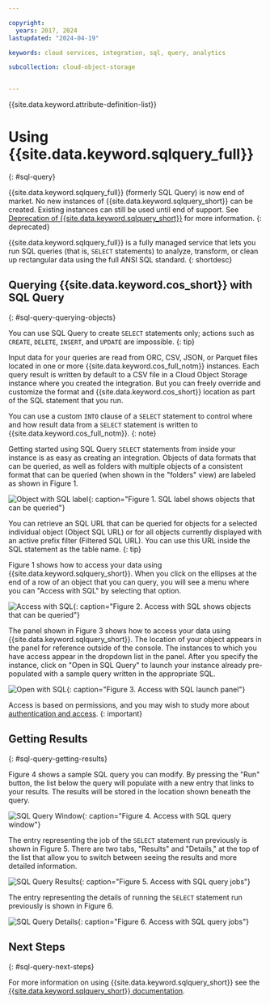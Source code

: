 ```yaml
---

copyright:
  years: 2017, 2024
lastupdated: "2024-04-19"

keywords: cloud services, integration, sql, query, analytics

subcollection: cloud-object-storage


---
```


{{site.data.keyword.attribute-definition-list}}

# Using {{site.data.keyword.sqlquery_full}}
{: #sql-query}

{{site.data.keyword.sqlquery_full}} (formerly SQL Query) is now end of market. No new instances of {{site.data.keyword.sqlquery_short}} can be created. Existing instances can still be used until end of support. See [Deprecation of {{site.data.keyword.sqlquery_short}}](/docs/sql-query?topic=sql-query-deprecation) for more information.
{: deprecated}

{{site.data.keyword.sqlquery_full}} is a fully managed service that lets you run SQL queries (that is, `SELECT` statements) to analyze, transform, or clean up rectangular data using the full ANSI SQL standard.
{: shortdesc}

## Querying {{site.data.keyword.cos_short}} with SQL Query
{: #sql-query-querying-objects}

You can use SQL Query to create `SELECT` statements only; actions such as `CREATE`, `DELETE`, `INSERT`, and `UPDATE` are impossible.
{: tip}

Input data for your queries are read from ORC, CSV, JSON, or Parquet files located in one or more {{site.data.keyword.cos_full_notm}} instances. Each query result is written by default to a CSV file in a Cloud Object Storage instance where you created the integration. But you can freely override and customize the format and {{site.data.keyword.cos_short}} location as part of the SQL statement that you run.

You can use a custom `INTO` clause of a `SELECT` statement to control where and how result data from a `SELECT` statement is written to {{site.data.keyword.cos_full_notm}}.
{: note}

Getting started using SQL Query `SELECT` statements from inside your instance is as easy as creating an integration. Objects of data formats that can be queried, as well as folders with multiple objects of a consistent format that can be queried (when shown in the "folders" view) are labeled as shown in Figure 1.

![Object with SQL label](images/accessible-using-sql.jpg){: caption="Figure 1. SQL label shows objects that can be queried"}

You can retrieve an SQL URL that can be queried for objects for a selected individual object (Object SQL URL) or for all objects currently displayed with an active prefix filter (Filtered SQL URL). You can use this URL inside the SQL statement as the table name.
{: tip}

Figure 1 shows how to access your data using {{site.data.keyword.sqlquery_short}}. When you click on the ellipses at the end of a row of an object that you can query, you will see a menu where you can "Access with SQL" by selecting that option.

![Access with SQL](images/access-with-sql.jpg){: caption="Figure 2. Access with SQL shows objects that can be queried"}

The panel shown in Figure 3 shows how to access your data using {{site.data.keyword.sqlquery_short}}. The location of your object appears in the panel for reference outside of the console. The instances to which you have access appear in the dropdown list in the panel. After you specify the instance, click on "Open in SQL Query" to launch your instance already pre-populated with a sample query written in the appropriate SQL.

![Open with SQL](images/open-with-sql.jpg){: caption="Figure 3. Access with SQL launch panel"}

Access is based on permissions, and you may wish to study more about [authentication and access](/docs/sql-query?topic=sql-query-authentication#accessauthentication).
{: important}

## Getting Results
{: #sql-query-getting-results}

Figure 4 shows a sample SQL query you can modify. By pressing the "Run" button, the list below the query will populate with a new entry that links to your results. The results will be stored in the location shown beneath the query.

![SQL Query Window](images/select-with-sql.jpg){: caption="Figure 4. Access with SQL query window"}

The entry representing the job of the `SELECT` statement run previously is shown in Figure 5. There are two tabs, "Results" and "Details," at the top of the list that allow you to switch between seeing the results and more detailed information.

![SQL Query Results](images/results-from-sql.jpg){: caption="Figure 5. Access with SQL query jobs"}

The entry representing the details of running the `SELECT` statement run previously is shown in Figure 6.

![SQL Query Details](images/details-from-sql.jpg){: caption="Figure 6. Access with SQL query jobs"}

## Next Steps
{: #sql-query-next-steps}

For more information on using {{site.data.keyword.sqlquery_short}} see the [{{site.data.keyword.sqlquery_short}} documentation](/docs/sql-query?topic=sql-query-overview).